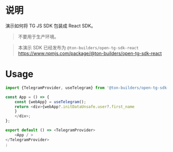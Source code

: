 # 说明

演示如何将 TG JS SDK 包装成 React SDK。

> 不要用于生产环境。
>

> 本演示 SDK 已经发布为 `@ton-builders/open-tg-sdk-react`
> https://www.npmjs.com/package/@ton-builders/open-tg-sdk-react

# Usage

```JavaScript
import {TelegramProvider, useTelegram} from '@ton-builders/open-tg-sdk-react';

const App = () => {
    const {webApp} = useTelegram();
    return <div>{webApp?.initDataUnsafe.user?.first_name
    }
    </div>;
};

export default () => <TelegramProvider>
    <App / >
</TelegramProvider>
;

```